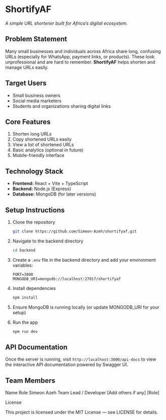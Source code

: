 # ShortifyAF 
*A simple URL shortener built for Africa’s digital ecosystem.*

##  Problem Statement
Many small businesses and individuals across Africa share long, confusing URLs (especially for WhatsApp, payment links, or products). These look unprofessional and are hard to remember. **ShortifyAF** helps shorten and manage URLs easily.

##  Target Users
- Small business owners  
- Social media marketers  
- Students and organizations sharing digital links  

##  Core Features
1. Shorten long URLs  
2. Copy shortened URLs easily  
3. View a list of shortened URLs  
4. Basic analytics (optional in future)  
5. Mobile-friendly interface  

##  Technology Stack
- **Frontend:** React + Vite + TypeScript  
- **Backend:** Node.js (Express)  
- **Database:** MongoDB (for later versions)  

##  Setup Instructions
1. Clone the repository  
   ```bash
   git clone https://github.com/Simeon-Azeh/shortifyaf.git
   ```

2. Navigate to the backend directory  
   ```bash
   cd backend
   ```

3. Create a `.env` file in the backend directory and add your environment variables:  
   ```env
   PORT=3000
   MONGODB_URI=mongodb://localhost:27017/shortifyaf
   ```

4. Install dependencies  
   ```bash
   npm install
   ```

5. Ensure MongoDB is running locally (or update MONGODB_URI for your setup)

6. Run the app  
   ```bash
   npm run dev
   ```

## API Documentation
Once the server is running, visit `http://localhost:3000/api-docs` to view the interactive API documentation powered by Swagger UI.

## Team Members
Name	Role
Simeon Azeh	Team Lead / Developer
[Add others if any]	[Role]

License

This project is licensed under the MIT License — see LICENSE
 for details.

